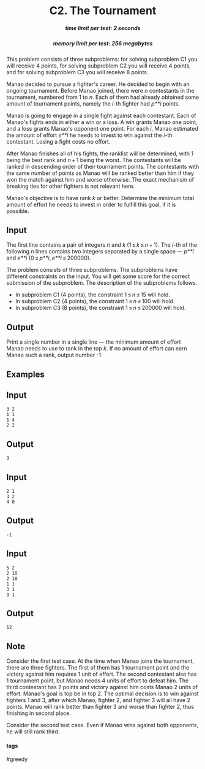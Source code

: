 <h1 style='text-align: center;'> C2. The Tournament</h1>

<h5 style='text-align: center;'>time limit per test: 2 seconds</h5>
<h5 style='text-align: center;'>memory limit per test: 256 megabytes</h5>

This problem consists of three subproblems: for solving subproblem C1 you will receive 4 points, for solving subproblem C2 you will receive 4 points, and for solving subproblem C3 you will receive 8 points.

Manao decided to pursue a fighter's career. He decided to begin with an ongoing tournament. Before Manao joined, there were *n* contestants in the tournament, numbered from 1 to *n*. Each of them had already obtained some amount of tournament points, namely the *i*-th fighter had *p**i* points.

Manao is going to engage in a single fight against each contestant. Each of Manao's fights ends in either a win or a loss. A win grants Manao one point, and a loss grants Manao's opponent one point. For each *i*, Manao estimated the amount of effort *e**i* he needs to invest to win against the *i*-th contestant. Losing a fight costs no effort.

After Manao finishes all of his fights, the ranklist will be determined, with 1 being the best rank and *n* + 1 being the worst. The contestants will be ranked in descending order of their tournament points. The contestants with the same number of points as Manao will be ranked better than him if they won the match against him and worse otherwise. The exact mechanism of breaking ties for other fighters is not relevant here.

Manao's objective is to have rank *k* or better. Determine the minimum total amount of effort he needs to invest in order to fulfill this goal, if it is possible.

## Input

The first line contains a pair of integers *n* and *k* (1 ≤ *k* ≤ *n* + 1). The *i*-th of the following *n* lines contains two integers separated by a single space — *p**i* and *e**i* (0 ≤ *p**i*, *e**i* ≤ 200000).

The problem consists of three subproblems. The subproblems have different constraints on the input. You will get some score for the correct submission of the subproblem. The description of the subproblems follows.

* In subproblem C1 (4 points), the constraint 1 ≤ *n* ≤ 15 will hold.
* In subproblem C2 (4 points), the constraint 1 ≤ *n* ≤ 100 will hold.
* In subproblem C3 (8 points), the constraint 1 ≤ *n* ≤ 200000 will hold.
## Output

Print a single number in a single line — the minimum amount of effort Manao needs to use to rank in the top *k*. If no amount of effort can earn Manao such a rank, output number -1.

## Examples

## Input


```
3 2  
1 1  
1 4  
2 2  

```
## Output


```
3  

```
## Input


```
2 1  
3 2  
4 0  

```
## Output


```
-1  

```
## Input


```
5 2  
2 10  
2 10  
1 1  
3 1  
3 1  

```
## Output


```
12  

```
## Note

Consider the first test case. At the time when Manao joins the tournament, there are three fighters. The first of them has 1 tournament point and the victory against him requires 1 unit of effort. The second contestant also has 1 tournament point, but Manao needs 4 units of effort to defeat him. The third contestant has 2 points and victory against him costs Manao 2 units of effort. Manao's goal is top be in top 2. The optimal decision is to win against fighters 1 and 3, after which Manao, fighter 2, and fighter 3 will all have 2 points. Manao will rank better than fighter 3 and worse than fighter 2, thus finishing in second place.

Consider the second test case. Even if Manao wins against both opponents, he will still rank third.



#### tags 

#greedy 